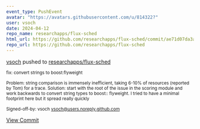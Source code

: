 ```yaml
---
event_type: PushEvent
avatar: "https://avatars.githubusercontent.com/u/814322?"
user: vsoch
date: 2024-04-12
repo_name: researchapps/flux-sched
html_url: https://github.com/researchapps/flux-sched/commit/ae71d07da3a27bf5c87da0fd8f9d1cfbdfc8f718
repo_url: https://github.com/researchapps/flux-sched
---
```


<a href='https://github.com/vsoch' target='_blank'>vsoch</a> pushed to <a href='https://github.com/researchapps/flux-sched' target='_blank'>researchapps/flux-sched</a>

<small>fix: convert strings to boost:flyweight

Problem: string comparison is immensely inefficient, taking 6-10%
of resources (reported by Tom) for a trace.
Solution: start with the root of the issue in the scoring
module and work backwards to convert string types to boost::
flyweight. I tried to have a minimal footprint here but it
spread really quickly

Signed-off-by: vsoch <vsoch@users.noreply.github.com></small>

<a href='https://github.com/researchapps/flux-sched/commit/ae71d07da3a27bf5c87da0fd8f9d1cfbdfc8f718' target='_blank'>View Commit</a>